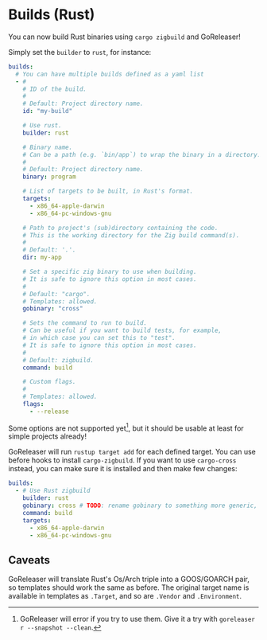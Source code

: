 # Builds (Rust)

<!-- md:version v2.5-unreleased -->

<!-- md:alpha -->

You can now build Rust binaries using `cargo zigbuild` and GoReleaser!

Simply set the `builder` to `rust`, for instance:

```yaml title=".goreleaser.yaml"
builds:
  # You can have multiple builds defined as a yaml list
  - #
    # ID of the build.
    #
    # Default: Project directory name.
    id: "my-build"

    # Use rust.
    builder: rust

    # Binary name.
    # Can be a path (e.g. `bin/app`) to wrap the binary in a directory.
    #
    # Default: Project directory name.
    binary: program

    # List of targets to be built, in Rust's format.
    targets:
      - x86_64-apple-darwin
      - x86_64-pc-windows-gnu

    # Path to project's (sub)directory containing the code.
    # This is the working directory for the Zig build command(s).
    #
    # Default: '.'.
    dir: my-app

    # Set a specific zig binary to use when building.
    # It is safe to ignore this option in most cases.
    #
    # Default: "cargo".
    # Templates: allowed.
    gobinary: "cross"

    # Sets the command to run to build.
    # Can be useful if you want to build tests, for example,
    # in which case you can set this to "test".
    # It is safe to ignore this option in most cases.
    #
    # Default: zigbuild.
    command: build

    # Custom flags.
    #
    # Templates: allowed.
    flags:
      - --release
```

Some options are not supported yet[^fail], but it should be usable at least for
simple projects already!

GoReleaser will run `rustup target add` for each defined target.
You can use before hooks to install `cargo-zigbuild`.
If you want to use `cargo-cross` instead, you can make sure it is installed and
then make few changes:

```yaml title=".goreleaser.yaml"
builds:
  - # Use Rust zigbuild
    builder: rust
    gobinary: cross # TODO: rename gobinary to something more generic, like 'builder_binary' maybe?
    command: build
    targets:
      - x86_64-apple-darwin
      - x86_64-pc-windows-gnu
```

## Caveats

GoReleaser will translate Rust's Os/Arch triple into a GOOS/GOARCH pair, so
templates should work the same as before.
The original target name is available in templates as `.Target`, and so are
`.Vendor` and `.Environment`.

[^fail]:
    GoReleaser will error if you try to use them. Give it a try with
    `goreleaser r --snapshot --clean`.
